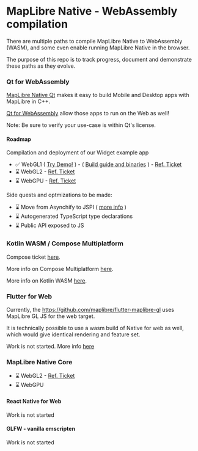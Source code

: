 # MapLibre Native - WebAssembly compilation

There are multiple paths to compile MapLibre Native to WebAssembly (WASM), and some even enable running MapLibre Native in the browser.

The purpose of this repo is to track progress, document and demonstrate these paths as they evolve.

### Qt for WebAssembly

[MapLibre Native Qt](https://github.com/maplibre/maplibre-native-qt) makes it easy to build Mobile and Desktop apps with MapLibre in C++.

[Qt for WebAssembly](https://doc.qt.io/qt-6/wasm.html) allow those apps to run on the Web as well!

Note: Be sure to verify your use-case is within Qt's license.

#### Roadmap
Compilation and deployment of our Widget example app
- ✅ WebGL1 ( [Try Demo!](https://maplibre-native-wasm-dist.pages.dev/qt-opengl2/) ) - ( [Build guide and binaries](https://github.com/birkskyum/maplibre-native-wasm-dist/tree/main/qt-opengl2) ) - [Ref. Ticket](https://github.com/maplibre/maplibre-native-qt/issues/49)
- ⌛ WebGL2 - [Ref. Ticket
](https://github.com/maplibre/maplibre-native-qt/issues/147)
- ⌛ WebGPU - [Ref. Ticket
](https://github.com/maplibre/maplibre-native-qt/issues/153)

Side quests and optmizations to be made:
- ⌛ Move from Asynchify to JSPI ( [more info](https://v8.dev/blog/jspi) )
- ⌛ Autogenerated TypeScript type declarations
- ⌛ Public API exposed to JS



### Kotlin WASM / Compose Multiplatform

Compose ticket [here](https://github.com/maplibre/maplibre-native/issues/2638).

More info on Compose Multiplatform [here](https://www.jetbrains.com/lp/compose-multiplatform/).

More info on Kotlin WASM [here](https://kotlinlang.org/docs/wasm-overview.html).

### Flutter for Web

Currently, the https://github.com/maplibre/flutter-maplibre-gl uses MapLibre GL JS for the web target.

It is technically possible to use a wasm build of Native for web as well, which would give identical rendering and feature set.

Work is not started. More info [here](https://flutter.dev/multi-platform/web)

### MapLibre Native Core

- ⌛ WebGL2 - [Ref. Ticket](https://github.com/maplibre/maplibre-native/issues/2554)
- ⌛ WebGPU

#### React Native for Web

Work is not started 

#### GLFW - vanilla emscripten

Work is not started 
